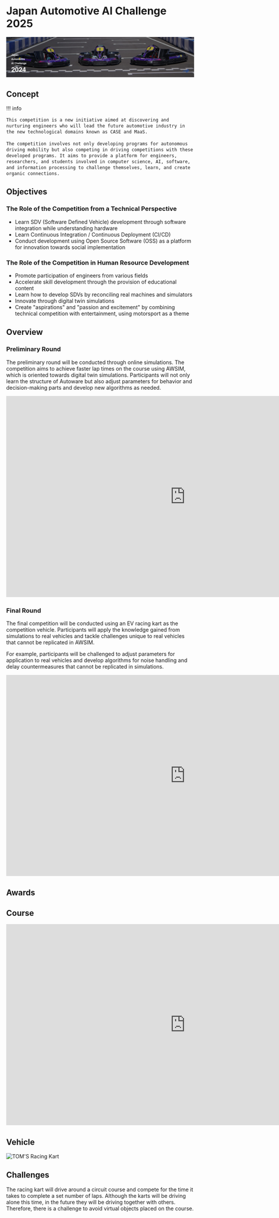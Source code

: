 # Japan Automotive AI Challenge 2025

![top_image](./assets/top_image.jpg)

## Concept

!!! info

    This competition is a new initiative aimed at discovering and nurturing engineers who will lead the future automotive industry in the new technological domains known as CASE and MaaS.

    The competition involves not only developing programs for autonomous driving mobility but also competing in driving competitions with these developed programs. It aims to provide a platform for engineers, researchers, and students involved in computer science, AI, software, and information processing to challenge themselves, learn, and create organic connections.

## Objectives

### The Role of the Competition from a Technical Perspective

- Learn SDV (Software Defined Vehicle) development through software integration while understanding hardware
- Learn Continuous Integration / Continuous Deployment (CI/CD)
- Conduct development using Open Source Software (OSS) as a platform for innovation towards social implementation

### The Role of the Competition in Human Resource Development

- Promote participation of engineers from various fields
- Accelerate skill development through the provision of educational content
- Learn how to develop SDVs by reconciling real machines and simulators
- Innovate through digital twin simulations
- Create "aspirations" and "passion and excitement" by combining technical competition with entertainment, using motorsport as a theme

## Overview

### Preliminary Round

The preliminary round will be conducted through online simulations. The competition aims to achieve faster lap times on the course using AWSIM, which is oriented towards digital twin simulations. Participants will not only learn the structure of Autoware but also adjust parameters for behavior and decision-making parts and develop new algorithms as needed.

<iframe width="960" height="540" src="https://www.youtube.com/embed/cM3Up6fgpWI?si=S6N3wzBEgXVpl54x" title="YouTube video player" frameborder="0" allow="accelerometer; autoplay; clipboard-write; encrypted-media; gyroscope; picture-in-picture; web-share" referrerpolicy="strict-origin-when-cross-origin" allowfullscreen></iframe>

### Final Round

The final competition will be conducted using an EV racing kart as the competition vehicle. Participants will apply the knowledge gained from simulations to real vehicles and tackle challenges unique to real vehicles that cannot be replicated in AWSIM.

For example, participants will be challenged to adjust parameters for application to real vehicles and develop algorithms for noise handling and delay countermeasures that cannot be replicated in simulations.

<iframe width="960" height="540" src="https://www.youtube.com/embed/GsuCUoNrMDM?si=zoh1mL_U0yRnB2fj" title="YouTube video player" frameborder="0" allow="accelerometer; autoplay; clipboard-write; encrypted-media; gyroscope; picture-in-picture; web-share" referrerpolicy="strict-origin-when-cross-origin" allowfullscreen></iframe>

## Awards

<!-- The total prize money is over 1 million yen. For details, please refer to the [2025 Autonomous Driving AI Challenge Overview](https://www.jsae.or.jp/jaaic/2025ver/summary/). -->

## Course

<iframe width="960" height="540" src="https://www.youtube.com/embed/K-N-2nLXXF8?si=pZ2NovtO_IGwsa_4" title="YouTube video player" frameborder="0" allow="accelerometer; autoplay; clipboard-write; encrypted-media; gyroscope; picture-in-picture; web-share" referrerpolicy="strict-origin-when-cross-origin" allowfullscreen></iframe>

## Vehicle

![TOM'S Racing Kart](./assets/racing-kart.jpeg)

## Challenges

The racing kart will drive around a circuit course and compete for the time it takes to complete a set number of laps. Although the karts will be driving alone this time, in the future they will be driving together with others. Therefore, there is a challenge to avoid virtual objects placed on the course.
